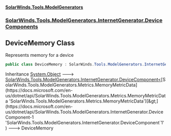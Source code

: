 #### [SolarWinds.Tools.ModelGenerators](index.md 'index')
### [SolarWinds.Tools.ModelGenerators.InternetGenerator.DeviceComponents](index.md#SolarWinds.Tools.ModelGenerators.InternetGenerator.DeviceComponents 'SolarWinds.Tools.ModelGenerators.InternetGenerator.DeviceComponents')

## DeviceMemory Class

Represents memory for a device

```csharp
public class DeviceMemory : SolarWinds.Tools.ModelGenerators.InternetGenerator.DeviceComponent<SolarWinds.Tools.ModelGenerators.Metrics.MemoryMetricData>
```

Inheritance [System.Object](https://docs.microsoft.com/en-us/dotnet/api/System.Object 'System.Object') &#129106; [SolarWinds.Tools.ModelGenerators.InternetGenerator.DeviceComponent&lt;](https://docs.microsoft.com/en-us/dotnet/api/SolarWinds.Tools.ModelGenerators.InternetGenerator.DeviceComponent-1 'SolarWinds.Tools.ModelGenerators.InternetGenerator.DeviceComponent`1')[SolarWinds.Tools.ModelGenerators.Metrics.MemoryMetricData](https://docs.microsoft.com/en-us/dotnet/api/SolarWinds.Tools.ModelGenerators.Metrics.MemoryMetricData 'SolarWinds.Tools.ModelGenerators.Metrics.MemoryMetricData')[&gt;](https://docs.microsoft.com/en-us/dotnet/api/SolarWinds.Tools.ModelGenerators.InternetGenerator.DeviceComponent-1 'SolarWinds.Tools.ModelGenerators.InternetGenerator.DeviceComponent`1') &#129106; DeviceMemory